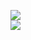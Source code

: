 [![](https://img.shields.io/badge/Made%20With-Github%20Spray-lightgrey.svg?style=for-the-badge&logo=github)](https://github.com/Annihil/github-spray#4004)  
[![](https://i.imgur.com/2DrTn0Z.gif)](https://github.com/Annihil/github-spray)